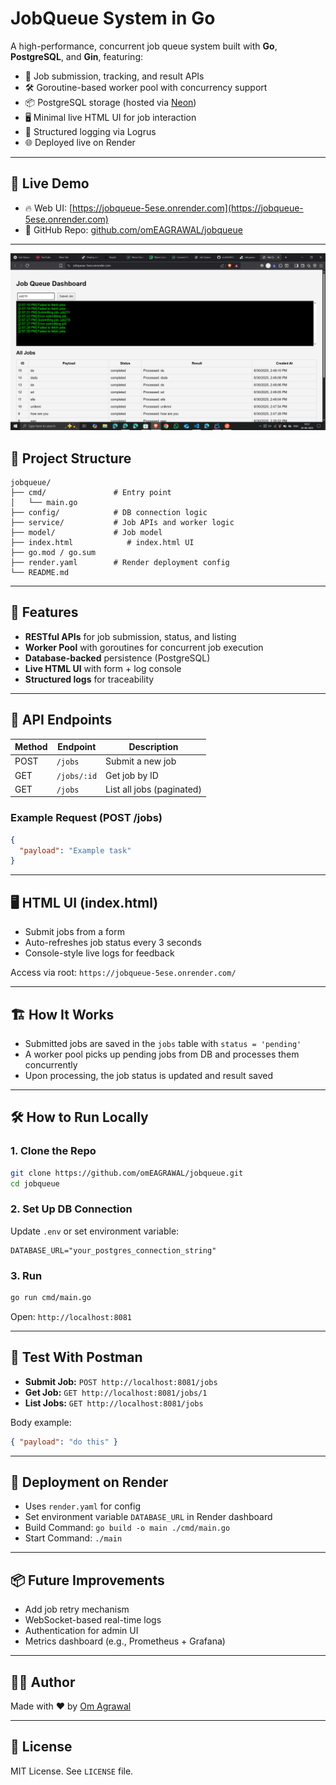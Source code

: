 # JobQueue System in Go

A high-performance, concurrent job queue system built with **Go**, **PostgreSQL**, and **Gin**, featuring:

* 🚀 Job submission, tracking, and result APIs
* 🛠️ Goroutine-based worker pool with concurrency support
* 📦 PostgreSQL storage (hosted via [Neon](https://neon.tech))
* 🖥️ Minimal live HTML UI for job interaction
* 🔧 Structured logging via Logrus
* 🌐 Deployed live on Render

---

## 🔗 Live Demo

* 🔥 Web UI: [https://jobqueue-5ese.onrender.com](https://jobqueue-5ese.onrender.com)
* 🧠 GitHub Repo: [github.com/omEAGRAWAL/jobqueue](https://github.com/omEAGRAWAL/jobqueue)

---
![img.png](img.png)

## 📁 Project Structure

```
jobqueue/
├── cmd/               # Entry point
│   └── main.go
├── config/            # DB connection logic
├── service/           # Job APIs and worker logic
├── model/             # Job model
├── index.html            # index.html UI
├── go.mod / go.sum
├── render.yaml        # Render deployment config
└── README.md
```

---

## 🚀 Features

* **RESTful APIs** for job submission, status, and listing
* **Worker Pool** with goroutines for concurrent job execution
* **Database-backed** persistence (PostgreSQL)
* **Live HTML UI** with form + log console
* **Structured logs** for traceability

---

## 🔧 API Endpoints

| Method | Endpoint    | Description               |
| ------ | ----------- | ------------------------- |
| POST   | `/jobs`     | Submit a new job          |
| GET    | `/jobs/:id` | Get job by ID             |
| GET    | `/jobs`     | List all jobs (paginated) |

### Example Request (POST /jobs)

```json
{
  "payload": "Example task"
}
```

---

## 🖥️ HTML UI (index.html)

* Submit jobs from a form
* Auto-refreshes job status every 3 seconds
* Console-style live logs for feedback

Access via root: `https://jobqueue-5ese.onrender.com/`

---

## 🏗️ How It Works

* Submitted jobs are saved in the `jobs` table with `status = 'pending'`
* A worker pool picks up pending jobs from DB and processes them concurrently
* Upon processing, the job status is updated and result saved

---

## 🛠️ How to Run Locally

### 1. Clone the Repo

```bash
git clone https://github.com/omEAGRAWAL/jobqueue.git
cd jobqueue
```

### 2. Set Up DB Connection

Update `.env` or set environment variable:

```env
DATABASE_URL="your_postgres_connection_string"
```

### 3. Run

```bash
go run cmd/main.go
```

Open: `http://localhost:8081`

---

## 🧪 Test With Postman

* **Submit Job:** `POST http://localhost:8081/jobs`
* **Get Job:** `GET http://localhost:8081/jobs/1`
* **List Jobs:** `GET http://localhost:8081/jobs`

Body example:

```json
{ "payload": "do this" }
```

---

## 🚀 Deployment on Render

* Uses `render.yaml` for config
* Set environment variable `DATABASE_URL` in Render dashboard
* Build Command: `go build -o main ./cmd/main.go`
* Start Command: `./main`

---

## 📦 Future Improvements

* Add job retry mechanism
* WebSocket-based real-time logs
* Authentication for admin UI
* Metrics dashboard (e.g., Prometheus + Grafana)

---

## 👨‍💻 Author

Made with ❤️ by [Om Agrawal](https://github.com/omEAGRAWAL)

---

## 📝 License

MIT License. See `LICENSE` file.
